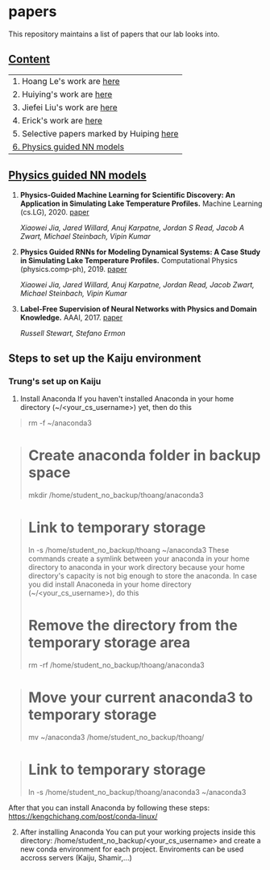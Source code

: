 # papers
This repository maintains a list of papers that our lab looks into. 

## [Content](#content)

<table>
<tr><td colspan="2">1. Hoang Le's work are <a href="https://github.com/lehgtrung/paper-reading-list">here</a> </td></tr>
<tr><td colspan="2">2. Huiying's work are <a href="https://github.com/huipingcao/papers/tree/main/Huiying">here</a> </td></tr>
<tr><td colspan="2">3. Jiefei Liu's work are <a href="https://github.com/huipingcao/papers/tree/main/Jiefei">here</a></td></tr>
<tr><td colspan="2">4. Erick's work are <a href="https://github.com/ecdraayer/Paper_List">here</a></td></tr>
<tr><td colspan="2">5. Selective papers marked by Huiping <a href="cao_list.md">here</a></td></tr>
<tr><td colspan="2"><a href="#Physics-guided-NN-models">6. Physics guided NN models</a></td></tr>

</table>


## [Physics guided NN models](#content)
1. **Physics-Guided Machine Learning for Scientific Discovery: An Application in Simulating Lake Temperature Profiles.** Machine Learning (cs.LG), 2020. [paper](https://arxiv.org/abs/2001.11086)

   *Xiaowei Jia, Jared Willard, Anuj Karpatne, Jordan S Read, Jacob A Zwart, Michael Steinbach, Vipin Kumar*

1. **Physics Guided RNNs for Modeling Dynamical Systems: A Case Study in Simulating Lake Temperature Profiles.** Computational Physics (physics.comp-ph), 2019. [paper](https://arxiv.org/abs/1810.13075)

   *Xiaowei Jia, Jared Willard, Anuj Karpatne, Jordan Read, Jacob Zwart, Michael Steinbach, Vipin Kumar*
   
1. **Label-Free Supervision of Neural Networks with Physics and Domain Knowledge.** AAAI, 2017. [paper](https://www.aaai.org/Conferences/AAAI/2017/PreliminaryPapers/12-Stewart-14967.pdf)

   *Russell Stewart, Stefano Ermon*
   
## Steps to set up the Kaiju environment

### Trung's set up on Kaiju
1. Install Anaconda
If you haven't installed Anaconda in your home directory (~/<your_cs_username>) yet, then do this
> rm -f ~/anaconda3

> # Create anaconda folder in backup space 
> mkdir /home/student_no_backup/thoang/anaconda3

> # Link to temporary storage
> ln -s /home/student_no_backup/thoang ~/anaconda3
These commands create a symlink between your anaconda in your home directory to anaconda in your work directory because your home directory's capacity is not big enough to store the anaconda.
In case you did install Anaconeda in your home directory (~/<your_cs_username>), do this
> # Remove the directory from the temporary storage area
> rm -rf /home/student_no_backup/thoang/anaconda3

> # Move your current anaconda3 to temporary storage
> mv ~/anaconda3 /home/student_no_backup/thoang/

> # Link to temporary storage
> ln -s /home/student_no_backup/thoang/anaconda3 ~/anaconda3

After that you can install Anaconda by following these steps: https://kengchichang.com/post/conda-linux/

2. After installing Anaconda 
You can put your working projects inside this directory: /home/student_no_backup/<your_cs_username> and create a new conda environment for each project. Enviroments can be used accross servers (Kaiju, Shamir,...)


